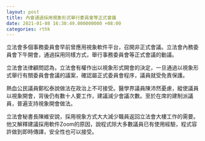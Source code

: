 ```yaml
---
layout: post
title: 內會通過採用視象形式舉行委員會等正式會議
date: 2021-01-08 16:30:49.000000000 +08:00
categories: rthk
---
```


立法會多個事務委員會早前曾應用視象軟件平台，召開非正式會議。立法會內務委員會下午開會，通過採用同樣方式，舉行事務委員會等正式會議的動議。

立法會法律顧問認為，立法會有權作出以視象形式開會的決定，一旦通過以視象形式舉行有關委員會會議的議案，確認屬正式委員會程序，議員就受免責保護。

熱血公民議員鄭松泰說做法在政治上不可接受。醫學界議員陳沛然憂慮，縱使議員以視象開會，背後仍有數十人要工作，建議減少會議次數。至於在席的建制派議員，普遍支持視象開會做法。

立法會秘書長陳維安說，採用視象方式大大減少職員返回立法會大樓工作的需要。他又解釋建議採用軟件Zoom的原因，說程式除大多數議員已有使用經驗，程式容許做到即時傳譯，安全性也可以接受。
